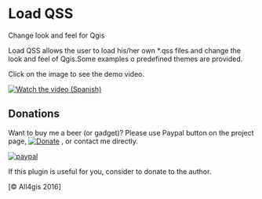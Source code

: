 # Load QSS
Change look and feel for Qgis

Load QSS allows the user to load his/her own *.qss files and change the look and feel of Qgis.Some examples o predefined themes are provided.

Click on the image to see the demo video.

[![Watch the video (Spanish)](https://i.imgur.com/PQF0eT8l.png)](https://youtu.be/WcjB7GvqJ0o "QSS")

## Donations
Want to buy me a beer (or gadget)? Please use Paypal button on the project page, [![Donate](https://img.shields.io/badge/Donate-PayPal-green.svg)](https://www.paypal.me/all4gis) , or contact me directly.

[![paypal](https://www.paypalobjects.com/en_US/i/btn/btn_donateCC_LG.gif)](https://www.paypal.com/cgi-bin/webscr?button=donate&business=5329N9XX4WQHY&item_name=Load+QSS+Plugin&quantity=&amount=&currency_code=EUR&shipping=&tax=&notify_url=&cmd=_donations&bn=JavaScriptButton_donate&env=www)

If this plugin is useful for you, consider to donate to the author.


[© All4gis 2016]
